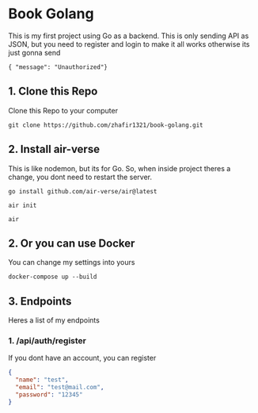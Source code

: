 # Book Golang

This is my first project using Go as a backend. This is only sending API as JSON, but you need to register and login to make it all works otherwise its just gonna send

```
{ "message": "Unauthorized"}
```

## 1. Clone this Repo

Clone this Repo to your computer

```
git clone https://github.com/zhafir1321/book-golang.git
```

## 2. Install air-verse

This is like nodemon, but its for Go. So, when inside project theres a change, you dont need to restart the server.

```
go install github.com/air-verse/air@latest

air init

air
```

## 2. Or you can use Docker

You can change my settings into yours

```
docker-compose up --build
```

## 3. Endpoints

Heres a list of my endpoints

### 1. /api/auth/register

If you dont have an account, you can register

```json
{
  "name": "test",
  "email": "test@mail.com",
  "password": "12345"
}
```
